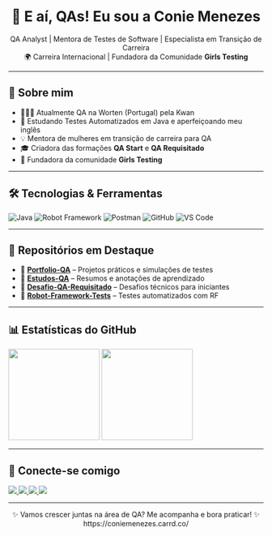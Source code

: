 <h1 align="center">👋 E aí, QAs! Eu sou a Conie Menezes</h1>

<p align="center">
  QA Analyst | Mentora de Testes de Software | Especialista em Transição de Carreira <br/>
  🌍 Carreira Internacional | Fundadora da Comunidade <strong>Girls Testing</strong>
</p>

---

## 🚀 Sobre mim

- 👩🏽‍💻 Atualmente QA na Worten (Portugal) pela Kwan
- 🌱 Estudando Testes Automatizados em Java e aperfeiçoando meu inglês
- 💡 Mentora de mulheres em transição de carreira para QA
- 🎓 Criadora das formações **QA Start** e **QA Requisitado**
- 👭 Fundadora da comunidade **Girls Testing**

---

## 🛠️ Tecnologias & Ferramentas

![Java](https://img.shields.io/badge/Java-ED8B00?style=for-the-badge&logo=java&logoColor=white)
![Robot Framework](https://img.shields.io/badge/Robot_Framework-000000?style=for-the-badge&logo=robotframework&logoColor=white)
![Postman](https://img.shields.io/badge/Postman-FF6C37?style=for-the-badge&logo=postman&logoColor=white)
![GitHub](https://img.shields.io/badge/GitHub-181717?style=for-the-badge&logo=github&logoColor=white)
![VS Code](https://img.shields.io/badge/VS_Code-007ACC?style=for-the-badge&logo=visual-studio-code&logoColor=white)

---

## 📁 Repositórios em Destaque

- 🔹 [**Portfolio-QA**](https://github.com/coniemenezes/Portfolio-QA) – Projetos práticos e simulações de testes
- 🔹 [**Estudos-QA**](https://github.com/coniemenezes/Estudos-QA) – Resumos e anotações de aprendizado
- 🔹 [**Desafio-QA-Requisitado**](https://github.com/coniemenezes/Desafio-QA-Requisitado) – Desafios técnicos para iniciantes
- 🔹 [**Robot-Framework-Tests**](https://github.com/coniemenezes/Robot-Framework-Tests) – Testes automatizados com RF

---

## 📊 Estatísticas do GitHub

<p align="left">
  <img src="https://github-readme-stats.vercel.app/api?username=coniemenezes&show_icons=true&theme=radical&count_private=true" height="180"/>
  <img src="https://github-readme-stats.vercel.app/api/top-langs/?username=coniemenezes&layout=compact&theme=radical" height="180"/>
</p>

---

## 📲 Conecte-se comigo

<a href="https://www.youtube.com/@coniemenezes" target="_blank">
  <img src="https://img.shields.io/badge/YOUTUBE-FF0000?style=for-the-badge&logo=youtube&logoColor=white" />
</a>
<a href="https://www.instagram.com/coniemenezes" target="_blank">
  <img src="https://img.shields.io/badge/INSTAGRAM-E4405F?style=for-the-badge&logo=instagram&logoColor=white" />
</a>
<a href="https://www.linkedin.com/in/coniemenezes" target="_blank">
  <img src="https://img.shields.io/badge/LINKEDIN-0077B5?style=for-the-badge&logo=linkedin&logoColor=white" />
</a>
<a href="mailto:conie.menezes@gmail.com">
  <img src="https://img.shields.io/badge/E--MAIL-D14836?style=for-the-badge&logo=gmail&logoColor=white" />
</a>

---

<p align="center">✨ Vamos crescer juntas na área de QA? Me acompanha e bora praticar! ✨
https://coniemenezes.carrd.co/</p>
